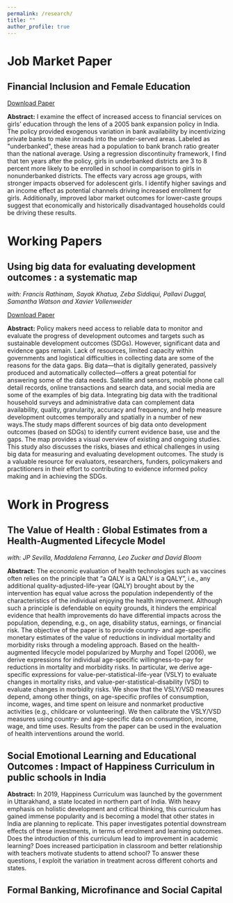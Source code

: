 ```yaml
---
permalink: /research/
title: ""
author_profile: true
---
```


Job Market Paper
======

Financial Inclusion and Female Education
------
[Download Paper](https://drive.google.com/file/d/1nbjJggclcOi5MOLT78kyQBM7FAgJSjZC/view?usp=sharing)

**Abstract:** I examine the effect of increased access to financial services on girls’ education
through the lens of a 2005 bank expansion policy in India. The policy provided exogenous
variation in bank availability by incentivizing private banks to make inroads
into the under-served areas. Labeled as "underbanked", these areas had a population
to bank branch ratio greater than the national average. Using a regression discontinuity
framework, I find that ten years after the policy, girls in underbanked districts
are 3 to 8 percent more likely to be enrolled in school in comparison to girls in nonunderbanked
districts. The effects vary across age groups, with stronger impacts observed
for adolescent girls. I identify higher savings and an income effect as potential
channels driving increased enrollment for girls. Additionally, improved labor market
outcomes for lower-caste groups suggest that economically and historically disadvantaged
households could be driving these results.


Working Papers
======

Using big data for evaluating development outcomes : a systematic map
-----
*with: Francis Rathinam, Sayak Khatua, Zeba Siddiqui, Pallavi Duggal, Samantha Watson and Xavier Vollenweider*

[Download Paper](https://cedilprogramme.org/publications/cedil-methods-working-paper-2/)

**Abstract:** Policy makers need access to reliable data to monitor and evaluate the progress of development outcomes and targets such as sustainable development outcomes (SDGs). However, significant data and evidence gaps remain. Lack of resources, limited capacity within governments and logistical difficulties in collecting data are some of the reasons for the data gaps. Big data—that is digitally generated, passively produced and automatically collected—offers a great potential for answering some of the data needs. Satellite and sensors, mobile phone call detail records, online transactions and search data, and social media are some of the examples of big data. Integrating big data with the traditional household surveys and administrative data can complement data availability, quality, granularity, accuracy and frequency, and help measure development outcomes temporally and spatially in a number of new ways.The study maps different sources of big data onto development outcomes (based on SDGs) to identify current evidence base, use and the gaps. The map provides a visual overview of existing and ongoing studies. This study also discusses the risks, biases and ethical challenges in using big data for measuring and evaluating development outcomes. The study is a valuable resource for evaluators, researchers, funders, policymakers and practitioners in their effort to contributing to evidence informed policy making and in achieving the SDGs.

Work in Progress
======

The Value of Health : Global Estimates from a Health-Augmented Lifecycle Model
------
*with: JP Sevilla, Maddalena Ferranna, Leo Zucker and David Bloom*

**Abstract:** The economic evaluation of health technologies such as vaccines often relies on the principle that “a QALY is a QALY is a QALY”, i.e., any additional quality-adjusted-life-year (QALY) brought about by the intervention has equal value across the population independently of the characteristics of the individual enjoying the health improvement. Although such a principle is defendable on equity grounds, it hinders the empirical evidence that health improvements do have differential impacts across the population, depending, e.g., on age, disability status, earnings, or financial risk. The objective of the paper is to provide country- and age-specific monetary estimates of the value of reductions in individual mortality and morbidity risks through a modeling approach. Based on the health-augmented lifecycle model popularized by Murphy and Topel (2006), we derive expressions for individual age-specific willingness-to-pay for reductions in mortality and morbidity risks. In particular, we derive age-specific expressions for value-per-statistical-life-year (VSLY) to evaluate changes in mortality risks, and value-per-statistical-disability (VSD) to evaluate changes in morbidity risks. We show that the VSLY/VSD measures depend, among other things, on age-specific profiles of consumption, income, wages, and time spent on leisure and nonmarket productive activities (e.g., childcare or volunteering). We then calibrate the VSLY/VSD measures using country- and age-specific data on consumption, income, wage, and time uses. Results from the paper can be used in the evaluation of health interventions around the world.

Social Emotional Learning and Educational Outcomes : Impact of Happiness Curriculum in public schools in India
------

**Abstract:** In 2019, Happiness Curriculum was launched by the government in Uttarakhand, a state located in northern part of India. With heavy emphasis on holistic development and critical thinking, this curriculum has gained immense popularity and is becoming a model that other states in India are planning to replicate. This paper investigates potential downstream effects of these investments, in terms of enrolment and learning outcomes. Does the introduction of this curriculum lead to improvement in academic learning? Does increased participation in classroom and better relationship with teachers motivate students to attend school? To answer these questions, I exploit the variation in treatment across different cohorts and states.

Formal Banking, Microfinance and Social Capital 
------
